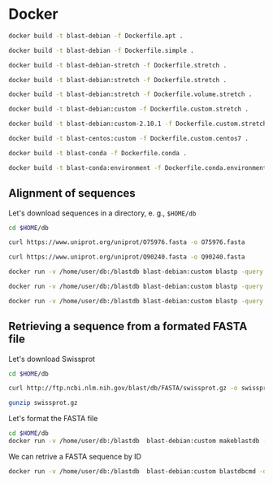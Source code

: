 # Docker

```bash
docker build -t blast-debian -f Dockerfile.apt .

docker build -t blast-debian -f Dockerfile.simple .

docker build -t blast-debian-stretch -f Dockerfile.stretch .

docker build -t blast-debian:stretch -f Dockerfile.stretch .

docker build -t blast-debian:stretch -f Dockerfile.volume.stretch .

docker build -t blast-debian:custom -f Dockerfile.custom.stretch .

docker build -t blast-debian:custom-2.10.1 -f Dockerfile.custom.stretch --build-arg BLAST_VERSION=2.10.1 .

docker build -t blast-centos:custom -f Dockerfile.custom.centos7 .

docker build -t blast-conda -f Dockerfile.conda .

docker build -t blast-conda:environment -f Dockerfile.conda.environment .
```

## Alignment of sequences

Let's download sequences in a directory, e. g., ```$HOME/db```

```bash
cd $HOME/db

curl https://www.uniprot.org/uniprot/O75976.fasta -o O75976.fasta

curl https://www.uniprot.org/uniprot/Q90240.fasta -o Q90240.fasta

docker run -v /home/user/db:/blastdb blast-debian:custom blastp -query /blastdb/O75976.fasta -subject /blastdb/Q90240.fasta

docker run -v /home/user/db:/blastdb blast-debian:custom blastp -query /blastdb/O75976.fasta -subject /blastdb/Q90240.fasta > out.blast

docker run -v /home/user/db:/blastdb blast-debian:custom blastp -query /blastdb/O75976.fasta -subject /blastdb/Q90240.fasta -out /blastdb/output.blast
```

## Retrieving a sequence from a formated FASTA file

Let's download Swissprot

```bash
cd $HOME/db

curl http://ftp.ncbi.nlm.nih.gov/blast/db/FASTA/swissprot.gz -o swissprot.gz

gunzip swissprot.gz
```

Let's format the FASTA file

```bash
cd $HOME/db
docker run -v /home/user/db:/blastdb  blast-debian:custom makeblastdb -dbtype prot -parse_seqids -in /blastdb/swissprot
```

We can retrive a FASTA sequence by ID

```bash
docker run -v /home/user/db:/blastdb  blast-debian:custom blastdbcmd -dbtype prot -db swissprot -entry O75976
```
